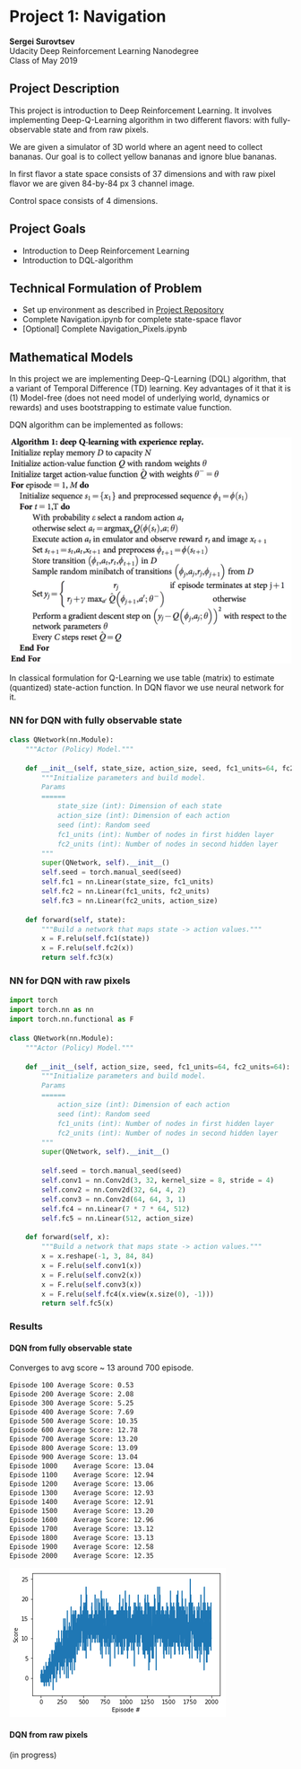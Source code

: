 # Project 1: Navigation

**Sergei Surovtsev**
<br/>
Udacity Deep Reinforcement Learning Nanodegree
<br/>
Class of May 2019

## Project Description

This project is introduction to Deep Reinforcement Learning. It involves implementing Deep-Q-Learning algorithm in two different flavors: with fully-observable state and from raw pixels.

We are given a simulator of 3D world where an agent need to collect bananas. Our goal is to collect yellow bananas and ignore blue bananas. 

In first flavor a state space consists of 37 dimensions and with raw pixel flavor we are given 84-by-84 px 3 channel image.

Control space consists of 4 dimensions. 

## Project Goals

* Introduction to Deep Reinforcement Learning
* Introduction to DQL-algorithm

## Technical Formulation of Problem 

* Set up environment as described in [Project Repository](https://github.com/udacity/deep-reinforcement-learning/tree/master/p1_navigation)
* Complete Navigation.ipynb for complete state-space flavor
* [Optional] Complete Navigation_Pixels.ipynb

## Mathematical Models

In this project we are implementing Deep-Q-Learning (DQL) algorithm, that a variant of Temporal Difference (TD) learning. Key advantages of it that it is (1) Model-free (does not need model of underlying world, dynamics or rewards) and uses bootstrapping to estimate value function. 

DQN algorithm can be implemented as follows:

![segmentation-obstacles](https://github.com/cwiz/DRLND-Project-Navigation/blob/master/images/dqn.png?raw=true "DQN")

In classical formulation for Q-Learning we use table (matrix) to estimate (quantized) state-action function. In DQN flavor we use neural network for it.

### NN for DQN with fully observable state

```python
class QNetwork(nn.Module):
    """Actor (Policy) Model."""

    def __init__(self, state_size, action_size, seed, fc1_units=64, fc2_units=64):
        """Initialize parameters and build model.
        Params
        ======
            state_size (int): Dimension of each state
            action_size (int): Dimension of each action
            seed (int): Random seed
            fc1_units (int): Number of nodes in first hidden layer
            fc2_units (int): Number of nodes in second hidden layer
        """
        super(QNetwork, self).__init__()
        self.seed = torch.manual_seed(seed)
        self.fc1 = nn.Linear(state_size, fc1_units)
        self.fc2 = nn.Linear(fc1_units, fc2_units)
        self.fc3 = nn.Linear(fc2_units, action_size)

    def forward(self, state):
        """Build a network that maps state -> action values."""
        x = F.relu(self.fc1(state))
        x = F.relu(self.fc2(x))
        return self.fc3(x)
```

### NN for DQN with raw pixels

```python
import torch
import torch.nn as nn
import torch.nn.functional as F

class QNetwork(nn.Module):
    """Actor (Policy) Model."""

    def __init__(self, action_size, seed, fc1_units=64, fc2_units=64):
        """Initialize parameters and build model.
        Params
        ======
            action_size (int): Dimension of each action
            seed (int): Random seed
            fc1_units (int): Number of nodes in first hidden layer
            fc2_units (int): Number of nodes in second hidden layer
        """
        super(QNetwork, self).__init__()

        self.seed = torch.manual_seed(seed)
        self.conv1 = nn.Conv2d(3, 32, kernel_size = 8, stride = 4)
        self.conv2 = nn.Conv2d(32, 64, 4, 2)
        self.conv3 = nn.Conv2d(64, 64, 3, 1)
        self.fc4 = nn.Linear(7 * 7 * 64, 512)
        self.fc5 = nn.Linear(512, action_size)

    def forward(self, x):
        """Build a network that maps state -> action values."""
        x = x.reshape(-1, 3, 84, 84)
        x = F.relu(self.conv1(x))
        x = F.relu(self.conv2(x))
        x = F.relu(self.conv3(x))
        x = F.relu(self.fc4(x.view(x.size(0), -1)))
        return self.fc5(x)
```

### Results

#### DQN from fully observable state

Converges to avg score ~ 13 around 700 episode.

```
Episode 100	Average Score: 0.53
Episode 200	Average Score: 2.08
Episode 300	Average Score: 5.25
Episode 400	Average Score: 7.69
Episode 500	Average Score: 10.35
Episode 600	Average Score: 12.78
Episode 700	Average Score: 13.20
Episode 800	Average Score: 13.09
Episode 900	Average Score: 13.04
Episode 1000	Average Score: 13.04
Episode 1100	Average Score: 12.94
Episode 1200	Average Score: 13.06
Episode 1300	Average Score: 12.93
Episode 1400	Average Score: 12.91
Episode 1500	Average Score: 13.20
Episode 1600	Average Score: 12.96
Episode 1700	Average Score: 13.12
Episode 1800	Average Score: 13.13
Episode 1900	Average Score: 12.58
Episode 2000	Average Score: 12.35
```

![DQN-1](https://github.com/cwiz/DRLND-Project-Navigation/blob/master/images/variant-1.png?raw=true "DQN")

#### DQN from raw pixels

(in progress)